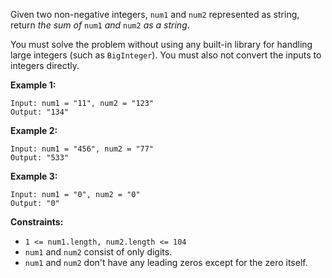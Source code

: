 Given two non-negative integers, `num1` and `num2` represented as string,
return _the sum of_ `num1` _and_ `num2` _as a string_.

You must solve the problem without using any built-in library for handling
large integers (such as `BigInteger`). You must also not convert the inputs to
integers directly.



**Example 1:**

    
    
    Input: num1 = "11", num2 = "123"
    Output: "134"
    

**Example 2:**

    
    
    Input: num1 = "456", num2 = "77"
    Output: "533"
    

**Example 3:**

    
    
    Input: num1 = "0", num2 = "0"
    Output: "0"
    



**Constraints:**

  * `1 <= num1.length, num2.length <= 104`
  * `num1` and `num2` consist of only digits.
  * `num1` and `num2` don't have any leading zeros except for the zero itself.

